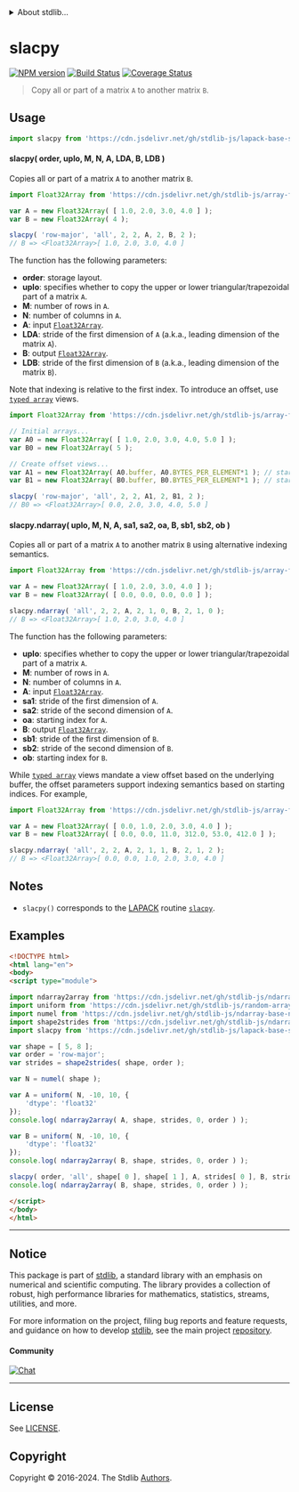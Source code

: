 <!--

@license Apache-2.0

Copyright (c) 2024 The Stdlib Authors.

Licensed under the Apache License, Version 2.0 (the "License");
you may not use this file except in compliance with the License.
You may obtain a copy of the License at

   http://www.apache.org/licenses/LICENSE-2.0

Unless required by applicable law or agreed to in writing, software
distributed under the License is distributed on an "AS IS" BASIS,
WITHOUT WARRANTIES OR CONDITIONS OF ANY KIND, either express or implied.
See the License for the specific language governing permissions and
limitations under the License.

-->


<details>
  <summary>
    About stdlib...
  </summary>
  <p>We believe in a future in which the web is a preferred environment for numerical computation. To help realize this future, we've built stdlib. stdlib is a standard library, with an emphasis on numerical and scientific computation, written in JavaScript (and C) for execution in browsers and in Node.js.</p>
  <p>The library is fully decomposable, being architected in such a way that you can swap out and mix and match APIs and functionality to cater to your exact preferences and use cases.</p>
  <p>When you use stdlib, you can be absolutely certain that you are using the most thorough, rigorous, well-written, studied, documented, tested, measured, and high-quality code out there.</p>
  <p>To join us in bringing numerical computing to the web, get started by checking us out on <a href="https://github.com/stdlib-js/stdlib">GitHub</a>, and please consider <a href="https://opencollective.com/stdlib">financially supporting stdlib</a>. We greatly appreciate your continued support!</p>
</details>

# slacpy

[![NPM version][npm-image]][npm-url] [![Build Status][test-image]][test-url] [![Coverage Status][coverage-image]][coverage-url] <!-- [![dependencies][dependencies-image]][dependencies-url] -->

> Copy all or part of a matrix `A` to another matrix `B`.



<section class="usage">

## Usage

```javascript
import slacpy from 'https://cdn.jsdelivr.net/gh/stdlib-js/lapack-base-slacpy@esm/index.mjs';
```

#### slacpy( order, uplo, M, N, A, LDA, B, LDB )

Copies all or part of a matrix `A` to another matrix `B`.

```javascript
import Float32Array from 'https://cdn.jsdelivr.net/gh/stdlib-js/array-float32@esm/index.mjs';

var A = new Float32Array( [ 1.0, 2.0, 3.0, 4.0 ] );
var B = new Float32Array( 4 );

slacpy( 'row-major', 'all', 2, 2, A, 2, B, 2 );
// B => <Float32Array>[ 1.0, 2.0, 3.0, 4.0 ]
```

The function has the following parameters:

-   **order**: storage layout.
-   **uplo**: specifies whether to copy the upper or lower triangular/trapezoidal part of a matrix `A`.
-   **M**: number of rows in `A`.
-   **N**: number of columns in `A`.
-   **A**: input [`Float32Array`][mdn-Float32Array].
-   **LDA**: stride of the first dimension of `A` (a.k.a., leading dimension of the matrix `A`).
-   **B**: output [`Float32Array`][mdn-Float32Array].
-   **LDB**: stride of the first dimension of `B` (a.k.a., leading dimension of the matrix `B`).

Note that indexing is relative to the first index. To introduce an offset, use [`typed array`][mdn-typed-array] views.

<!-- eslint-disable stdlib/capitalized-comments -->

```javascript
import Float32Array from 'https://cdn.jsdelivr.net/gh/stdlib-js/array-float32@esm/index.mjs';

// Initial arrays...
var A0 = new Float32Array( [ 1.0, 2.0, 3.0, 4.0, 5.0 ] );
var B0 = new Float32Array( 5 );

// Create offset views...
var A1 = new Float32Array( A0.buffer, A0.BYTES_PER_ELEMENT*1 ); // start at 2nd element
var B1 = new Float32Array( B0.buffer, B0.BYTES_PER_ELEMENT*1 ); // start at 2nd element

slacpy( 'row-major', 'all', 2, 2, A1, 2, B1, 2 );
// B0 => <Float32Array>[ 0.0, 2.0, 3.0, 4.0, 5.0 ]
```

#### slacpy.ndarray( uplo, M, N, A, sa1, sa2, oa, B, sb1, sb2, ob )

Copies all or part of a matrix `A` to another matrix `B` using alternative indexing semantics.

```javascript
import Float32Array from 'https://cdn.jsdelivr.net/gh/stdlib-js/array-float32@esm/index.mjs';

var A = new Float32Array( [ 1.0, 2.0, 3.0, 4.0 ] );
var B = new Float32Array( [ 0.0, 0.0, 0.0, 0.0 ] );

slacpy.ndarray( 'all', 2, 2, A, 2, 1, 0, B, 2, 1, 0 );
// B => <Float32Array>[ 1.0, 2.0, 3.0, 4.0 ]
```

The function has the following parameters:

-   **uplo**: specifies whether to copy the upper or lower triangular/trapezoidal part of a matrix `A`.
-   **M**: number of rows in `A`.
-   **N**: number of columns in `A`.
-   **A**: input [`Float32Array`][mdn-Float32Array].
-   **sa1**: stride of the first dimension of `A`.
-   **sa2**: stride of the second dimension of `A`.
-   **oa**: starting index for `A`.
-   **B**: output [`Float32Array`][mdn-Float32Array].
-   **sb1**: stride of the first dimension of `B`.
-   **sb2**: stride of the second dimension of `B`.
-   **ob**: starting index for `B`.

While [`typed array`][mdn-typed-array] views mandate a view offset based on the underlying buffer, the offset parameters support indexing semantics based on starting indices. For example,

```javascript
import Float32Array from 'https://cdn.jsdelivr.net/gh/stdlib-js/array-float32@esm/index.mjs';

var A = new Float32Array( [ 0.0, 1.0, 2.0, 3.0, 4.0 ] );
var B = new Float32Array( [ 0.0, 0.0, 11.0, 312.0, 53.0, 412.0 ] );

slacpy.ndarray( 'all', 2, 2, A, 2, 1, 1, B, 2, 1, 2 );
// B => <Float32Array>[ 0.0, 0.0, 1.0, 2.0, 3.0, 4.0 ]
```

</section>

<!-- /.usage -->

<section class="notes">

## Notes

-   `slacpy()` corresponds to the [LAPACK][lapack] routine [`slacpy`][lapack-slacpy].

</section>

<!-- /.notes -->

<section class="examples">

## Examples

<!-- eslint no-undef: "error" -->

```html
<!DOCTYPE html>
<html lang="en">
<body>
<script type="module">

import ndarray2array from 'https://cdn.jsdelivr.net/gh/stdlib-js/ndarray-base-to-array@esm/index.mjs';
import uniform from 'https://cdn.jsdelivr.net/gh/stdlib-js/random-array-discrete-uniform@esm/index.mjs';
import numel from 'https://cdn.jsdelivr.net/gh/stdlib-js/ndarray-base-numel@esm/index.mjs';
import shape2strides from 'https://cdn.jsdelivr.net/gh/stdlib-js/ndarray-base-shape2strides@esm/index.mjs';
import slacpy from 'https://cdn.jsdelivr.net/gh/stdlib-js/lapack-base-slacpy@esm/index.mjs';

var shape = [ 5, 8 ];
var order = 'row-major';
var strides = shape2strides( shape, order );

var N = numel( shape );

var A = uniform( N, -10, 10, {
    'dtype': 'float32'
});
console.log( ndarray2array( A, shape, strides, 0, order ) );

var B = uniform( N, -10, 10, {
    'dtype': 'float32'
});
console.log( ndarray2array( B, shape, strides, 0, order ) );

slacpy( order, 'all', shape[ 0 ], shape[ 1 ], A, strides[ 0 ], B, strides[ 0 ] );
console.log( ndarray2array( B, shape, strides, 0, order ) );

</script>
</body>
</html>
```

</section>

<!-- /.examples -->

<!-- C interface documentation. -->



<!-- Section for related `stdlib` packages. Do not manually edit this section, as it is automatically populated. -->

<section class="related">

</section>

<!-- /.related -->

<!-- Section for all links. Make sure to keep an empty line after the `section` element and another before the `/section` close. -->


<section class="main-repo" >

* * *

## Notice

This package is part of [stdlib][stdlib], a standard library with an emphasis on numerical and scientific computing. The library provides a collection of robust, high performance libraries for mathematics, statistics, streams, utilities, and more.

For more information on the project, filing bug reports and feature requests, and guidance on how to develop [stdlib][stdlib], see the main project [repository][stdlib].

#### Community

[![Chat][chat-image]][chat-url]

---

## License

See [LICENSE][stdlib-license].


## Copyright

Copyright &copy; 2016-2024. The Stdlib [Authors][stdlib-authors].

</section>

<!-- /.stdlib -->

<!-- Section for all links. Make sure to keep an empty line after the `section` element and another before the `/section` close. -->

<section class="links">

[npm-image]: http://img.shields.io/npm/v/@stdlib/lapack-base-slacpy.svg
[npm-url]: https://npmjs.org/package/@stdlib/lapack-base-slacpy

[test-image]: https://github.com/stdlib-js/lapack-base-slacpy/actions/workflows/test.yml/badge.svg?branch=main
[test-url]: https://github.com/stdlib-js/lapack-base-slacpy/actions/workflows/test.yml?query=branch:main

[coverage-image]: https://img.shields.io/codecov/c/github/stdlib-js/lapack-base-slacpy/main.svg
[coverage-url]: https://codecov.io/github/stdlib-js/lapack-base-slacpy?branch=main

<!--

[dependencies-image]: https://img.shields.io/david/stdlib-js/lapack-base-slacpy.svg
[dependencies-url]: https://david-dm.org/stdlib-js/lapack-base-slacpy/main

-->

[chat-image]: https://img.shields.io/gitter/room/stdlib-js/stdlib.svg
[chat-url]: https://app.gitter.im/#/room/#stdlib-js_stdlib:gitter.im

[stdlib]: https://github.com/stdlib-js/stdlib

[stdlib-authors]: https://github.com/stdlib-js/stdlib/graphs/contributors

[umd]: https://github.com/umdjs/umd
[es-module]: https://developer.mozilla.org/en-US/docs/Web/JavaScript/Guide/Modules

[deno-url]: https://github.com/stdlib-js/lapack-base-slacpy/tree/deno
[deno-readme]: https://github.com/stdlib-js/lapack-base-slacpy/blob/deno/README.md
[umd-url]: https://github.com/stdlib-js/lapack-base-slacpy/tree/umd
[umd-readme]: https://github.com/stdlib-js/lapack-base-slacpy/blob/umd/README.md
[esm-url]: https://github.com/stdlib-js/lapack-base-slacpy/tree/esm
[esm-readme]: https://github.com/stdlib-js/lapack-base-slacpy/blob/esm/README.md
[branches-url]: https://github.com/stdlib-js/lapack-base-slacpy/blob/main/branches.md

[stdlib-license]: https://raw.githubusercontent.com/stdlib-js/lapack-base-slacpy/main/LICENSE

[lapack]: https://www.netlib.org/lapack/explore-html/

[lapack-slacpy]: https://www.netlib.org/lapack/explore-html/d0/d9e/group__lacpy_gae51b1efa5e6cb69029e83a425e773607.html#gae51b1efa5e6cb69029e83a425e773607

[mdn-float32array]: https://developer.mozilla.org/en-US/docs/Web/JavaScript/Reference/Global_Objects/Float32Array

[mdn-typed-array]: https://developer.mozilla.org/en-US/docs/Web/JavaScript/Reference/Global_Objects/TypedArray

</section>

<!-- /.links -->
